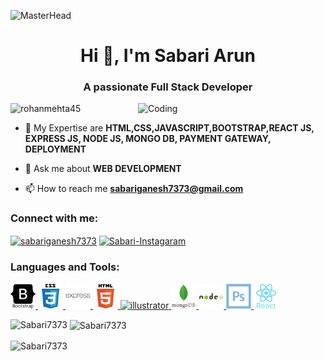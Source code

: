 
![MasterHead](https://www.arkasoftwares.com/blog/wp-content/uploads/2021/01/header_banner-2.jpg)
<h1 align="center">Hi 👋, I'm Sabari Arun</h1>
<h3 align="center">A passionate Full Stack Developer</h3>
<img align="right" alt="Coding" width="300" src="https://cdn2.vectorstock.com/i/thumb-large/53/36/web-developer-avatar-vector-25535336.jpg">

<p align="left"> <img src="https://komarev.com/ghpvc/?username=rohanmehta45&label=Profile%20views&color=0e75b6&style=flat" alt="rohanmehta45" /> </p>

- 🌱 My Expertise are **HTML,CSS,JAVASCRIPT,BOOTSTRAP,REACT JS, EXPRESS JS, NODE JS, MONGO DB, PAYMENT GATEWAY, DEPLOYMENT**

- 💬 Ask me about **WEB DEVELOPMENT**

- 📫 How to reach me **sabariganesh7373@gmail.com**

<h3 align="left">Connect with me:</h3>
<p align="left">
<a href="https://www.linkedin.com/in/sabariganesh7373/" target="blank"><img align="center" src="https://raw.githubusercontent.com/sabariganesh7373/github-profile-readme-generator/master/src/images/icons/Social/linked-in-alt.svg" alt="sabariganesh7373" height="30" width="40" /></a>
<a href="https://instagram.com/sab_pettarap" target="blank"><img align="center" src="https://raw.githubusercontent.com/sab_pettarap/github-profile-readme-generator/master/src/images/icons/Social/instagram.svg" alt="Sabari-Instagaram" height="30" width="40" /></a>
</p>

<h3 align="left">Languages and Tools:</h3>
<p align="left"> <a href="https://getbootstrap.com" target="_blank" rel="noreferrer"> <img src="https://raw.githubusercontent.com/devicons/devicon/master/icons/bootstrap/bootstrap-plain-wordmark.svg" alt="bootstrap" width="40" height="40"/> </a> <a href="https://www.w3schools.com/css/" target="_blank" rel="noreferrer"> <img src="https://raw.githubusercontent.com/devicons/devicon/master/icons/css3/css3-original-wordmark.svg" alt="css3" width="40" height="40"/> </a> <a href="https://expressjs.com" target="_blank" rel="noreferrer"> <img src="https://raw.githubusercontent.com/devicons/devicon/master/icons/express/express-original-wordmark.svg" alt="express" width="40" height="40"/> </a> <a href="https://www.w3.org/html/" target="_blank" rel="noreferrer"> <img src="https://raw.githubusercontent.com/devicons/devicon/master/icons/html5/html5-original-wordmark.svg" alt="html5" width="40" height="40"/> </a> <a href="https://www.adobe.com/in/products/illustrator.html" target="_blank" rel="noreferrer"> <img src="https://www.vectorlogo.zone/logos/adobe_illustrator/adobe_illustrator-icon.svg" alt="illustrator" width="40" height="40"/> </a> <a href="https://www.mongodb.com/" target="_blank" rel="noreferrer"> <img src="https://raw.githubusercontent.com/devicons/devicon/master/icons/mongodb/mongodb-original-wordmark.svg" alt="mongodb" width="40" height="40"/> </a> <a href="https://nodejs.org" target="_blank" rel="noreferrer"> <img src="https://raw.githubusercontent.com/devicons/devicon/master/icons/nodejs/nodejs-original-wordmark.svg" alt="nodejs" width="40" height="40"/> </a> <a href="https://www.photoshop.com/en" target="_blank" rel="noreferrer"> <img src="https://raw.githubusercontent.com/devicons/devicon/master/icons/photoshop/photoshop-line.svg" alt="photoshop" width="40" height="40"/> </a> <a href="https://reactjs.org/" target="_blank" rel="noreferrer"> <img src="https://raw.githubusercontent.com/devicons/devicon/master/icons/react/react-original-wordmark.svg" alt="react" width="40" height="40"/> </a> </p>

<p><img align="left" src="https://github-readme-stats.vercel.app/api/top-langs?username=Sabari7373&show_icons=true&locale=en&layout=compact" alt="Sabari7373" /></p>

<p>&nbsp;<img align="center" src="https://github-readme-stats.vercel.app/api?username=Sabari7373&show_icons=true&locale=en" alt="Sabari7373" /></p>

<p><img align="center" src="https://github-readme-streak-stats.herokuapp.com/?user=Sabari7373&" alt="Sabari7373" /></p>

<!--
**Sabari7373/Sabari7373** is a ✨ _special_ ✨ repository because its `README.md` (this file) appears on your GitHub profile.

Here are some ideas to get you started:

- 🔭 I’m currently working on ...
- 🌱 I’m currently learning ...
- 👯 I’m looking to collaborate on ...
- 🤔 I’m looking for help with ...
- 💬 Ask me about ...
- 📫 How to reach me: ...
- 😄 Pronouns: ...
- ⚡ Fun fact: ...
-->
